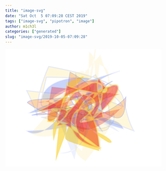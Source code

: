 ```yaml
---
title: "image-svg"
date: "Sat Oct  5 07:09:28 CEST 2019"
tags: ["image-svg", "pipotron", "image"]
author: m1ch3l
categories: ["generated"]
slug: "image-svg/2019-10-05-07:09:28"
---
```


![](image.svg)

